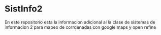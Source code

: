 # SistInfo2

En este repositorio esta la informacion adicional al la clase de sistemas de informacion 2 para mapeo de corrdenadas con google maps y open refine 
